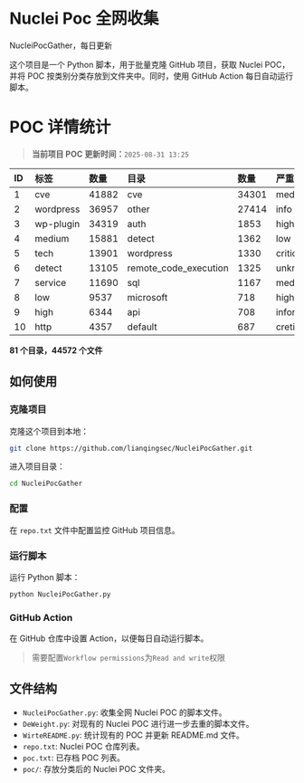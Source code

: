 # Nuclei Poc 全网收集
NucleiPocGather，每日更新

这个项目是一个 Python 脚本，用于批量克隆 GitHub 项目，获取 Nuclei POC，并将 POC 按类别分类存放到文件夹中。同时，使用 GitHub Action 每日自动运行脚本。
# POC 详情统计

> **当前项目 POC 更新时间：**`2025-08-31 13:25`

| ID | 标签      | 数量 | 目录       | 数量 | 严重性   | 数量 |
|:---| :-------- | :--- | :--------- | :--- | :------- | :--- |
| 1 | cve | 41882 | cve | 34301 | medium | 22465 |
| 2 | wordpress | 36957 | other | 27414 | info | 19832 |
| 3 | wp-plugin | 34319 | auth | 1853 | high | 13967 |
| 4 | medium | 15881 | detect | 1362 | low | 10816 |
| 5 | tech | 13901 | wordpress | 1330 | critical | 7929 |
| 6 | detect | 13105 | remote_code_execution | 1325 | unknown | 102 |
| 7 | service | 11690 | sql | 1167 | meduim | 16 |
| 8 | low | 9537 | microsoft | 718 | hight | 16 |
| 9 | high | 6344 | api | 708 | informative | 12 |
| 10 | http | 4357 | default | 687 | cretical | 2 |

**81 个目录，44572 个文件**
## 如何使用

### 克隆项目

克隆这个项目到本地：

```bash
git clone https://github.com/lianqingsec/NucleiPocGather.git
```

进入项目目录：

```bash
cd NucleiPocGather
```

### 配置

在 `repo.txt` 文件中配置监控 GitHub 项目信息。

### 运行脚本

运行 Python 脚本：

```bash
python NucleiPocGather.py
```

### GitHub Action

在 GitHub 仓库中设置 Action，以便每日自动运行脚本。

> 需要配置`Workflow permissions`为`Read and write`权限

## 文件结构

- `NucleiPocGather.py`: 收集全网 Nuclei POC 的脚本文件。
- `DeWeight.py`: 对现有的 Nuclei POC 进行进一步去重的脚本文件。
- `WirteREADME.py`: 统计现有的 POC 并更新 README.md 文件。
- `repo.txt`: Nuclei POC 仓库列表。
- `poc.txt`: 已存档 POC 列表。
- `poc/`: 存放分类后的 Nuclei POC 文件夹。

